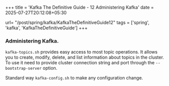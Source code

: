 +++
title = 'Kafka The Definitive Guide - 12 Administering Kafka'
date = 2025-07-27T20:12:08+05:30

url= "/post/spring/kafka/KafkaTheDefinitiveGuide12"
tags = ['spring', 'kafka', 'KafkaTheDefinitiveGuide']
+++
### **Administering Kafka.**

`kafka-topics.sh` provides easy access to most topic operations.  It allows you to create, modify, delete, and list information about topics in the cluster. To use it need to provide cluster connection string and port through the `--bootstrap-server` option.

Standard way `kafka-config.sh` to make any configuration change.

